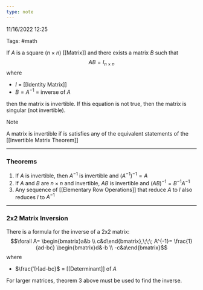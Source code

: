 ```yaml
---
type: note
---
```

11/16/2022 12:25

Tags: #math 

If $A$ is a square ($n\times n$) [[Matrix]] and there exists a matrix $B$ such that 
$$
AB=I_{n\times n}
$$
where
- $I$ = [[Identity Matrix]]
- $B=A^{-1}$ = inverse of $A$

then the matrix is invertible. If this equation is not true, then the matrix is singular (not invertible).

>[!note]
>A matrix is invertible if is satisfies any of the equivalent statements of the [[Invertible Matrix Theorem]]

---

### Theorems
1. If $A$ is invertible, then $A^{-1}$ is invertible and $(A^{-1})^{-1}=A$ 
2. If $A$ and $B$ are $n\times n$ and invertible, $AB$ is invertible and $(AB)^{-1}=B^{-1}A^{-1}$
3. Any sequence of [[Elementary Row Operations]] that reduce $A$ to $I$ also reduces $I$ to $A^{-1}$

---

### 2x2 Matrix Inversion
There is a formula for the inverse of a 2x2 matrix:
$$\forall A=
\begin{bmatrix}a&b \\ c&d\end{bmatrix},\;\;\; A^{-1}= \frac{1}{ad-bc}
\begin{bmatrix}d&-b \\ -c&a\end{bmatrix}$$
where
- $\frac{1}{ad-bc}$ = [[Determinant]] of $A$

For larger matrices, theorem 3 above must be used to find the inverse.